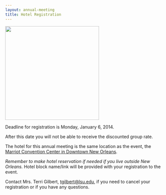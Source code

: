 ```yaml
---
layout: annual-meeting
title: Hotel Registration
---
```


<a href="{{ site.baseurl }}assets/images/annual-meeting/hotel.jpg"><img class="pull-right img-polaroid" style="width: 300px" src="{{ site.baseurl }}assets/images/annual-meeting/hotel.jpg"></a>

<p class="text-error">Deadline for registration is Monday, January 6, 2014.</p>

After this date you will not be able to receive the discounted group rate.

The hotel for this annual meeting is the same location as the event, the [Marriot Convention Center in Downtown New Orleans](http://www.marriott.com/hotels/travel/msymc-new-orleans-downtown-marriott-at-the-convention-center/).

*Remember to make hotel reservation if needed if you live outside New Orleans.* Hotel block name/link will be provided with your registration to the event.

Contact Mrs. Terri Gilbert, [tgilbert@lsu.edu](mailto:tgilbert@lsu.edu), if you need to cancel your registration or if you have any questions.